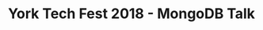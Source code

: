 ---
layout: event
title: York Tech Fest 2018 - MongoDB Talk
description: A talk on MongoDB for developers presented at York Tech Fest 2018
talk-title: A more flexible way to store your data with MongoDB
talk-description: |
  If you've been anywhere near software development, the norm is to store your data in a relational form, but what if there was a better way?
  We will take a look at the history of MongoDB and why it continues to be a trending database year on year. We will then go in to the advantages of having a flexible document model and how we can utilise MongoDB for our application storage.
links:
  - https://yorktechfest.github.io/
---